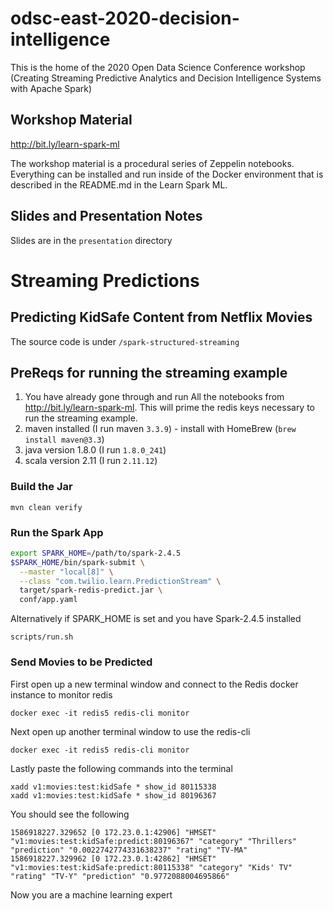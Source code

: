 # odsc-east-2020-decision-intelligence
This is the home of the 2020 Open Data Science Conference workshop (Creating Streaming Predictive Analytics and Decision Intelligence Systems with Apache Spark)

## Workshop Material
http://bit.ly/learn-spark-ml

The workshop material is a procedural series of Zeppelin notebooks. Everything can be installed and run inside of the Docker environment that is described in the README.md in the Learn Spark ML.

## Slides and Presentation Notes
Slides are in the `presentation` directory

# Streaming Predictions

## Predicting KidSafe Content from Netflix Movies
The source code is under `/spark-structured-streaming`

## PreReqs for running the streaming example
1. You have already gone through and run All the notebooks from http://bit.ly/learn-spark-ml. This will prime the redis keys necessary to run the streaming example.
2. maven installed (I run maven `3.3.9`) - install with HomeBrew (`brew install maven@3.3`)
3. java version 1.8.0 (I run `1.8.0_241`)
4. scala version 2.11 (I run `2.11.12`)

### Build the Jar
~~~
mvn clean verify
~~~

### Run the Spark App
~~~bash
export SPARK_HOME=/path/to/spark-2.4.5
$SPARK_HOME/bin/spark-submit \
  --master "local[8]" \
  --class "com.twilio.learn.PredictionStream" \
  target/spark-redis-predict.jar \
  conf/app.yaml
~~~

Alternatively if SPARK_HOME is set and you have Spark-2.4.5 installed
~~~
scripts/run.sh
~~~

### Send Movies to be Predicted
First open up a new terminal window and connect to the Redis docker instance to monitor redis
~~~
docker exec -it redis5 redis-cli monitor
~~~

Next open up another terminal window to use the redis-cli
~~~
docker exec -it redis5 redis-cli monitor
~~~

Lastly paste the following commands into the terminal
~~~
xadd v1:movies:test:kidSafe * show_id 80115338
xadd v1:movies:test:kidSafe * show_id 80196367
~~~

You should see the following
~~~
1586918227.329652 [0 172.23.0.1:42906] "HMSET" "v1:movies:test:kidSafe:predict:80196367" "category" "Thrillers" "prediction" "0.0022742774331638237" "rating" "TV-MA"
1586918227.329962 [0 172.23.0.1:42862] "HMSET" "v1:movies:test:kidSafe:predict:80115338" "category" "Kids' TV" "rating" "TV-Y" "prediction" "0.9772088004695866"
~~~

Now you are a machine learning expert
